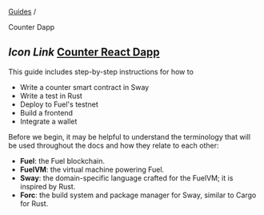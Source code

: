 [Guides](https://docs.fuel.network/guides/) /

Counter Dapp

## _Icon Link_ [Counter React Dapp](https://docs.fuel.network/guides/counter-dapp/\#counter-react-dapp)

This guide includes step-by-step instructions for how to

- Write a counter smart contract in Sway
- Write a test in Rust
- Deploy to Fuel's testnet
- Build a frontend
- Integrate a wallet

Before we begin, it may be helpful to understand the terminology that will be used throughout the docs and how they relate to each other:

- **Fuel**: the Fuel blockchain.
- **FuelVM**: the virtual machine powering Fuel.
- **Sway**: the domain-specific language crafted for the FuelVM; it is inspired by Rust.
- **Forc**: the build system and package manager for Sway, similar to Cargo for Rust.